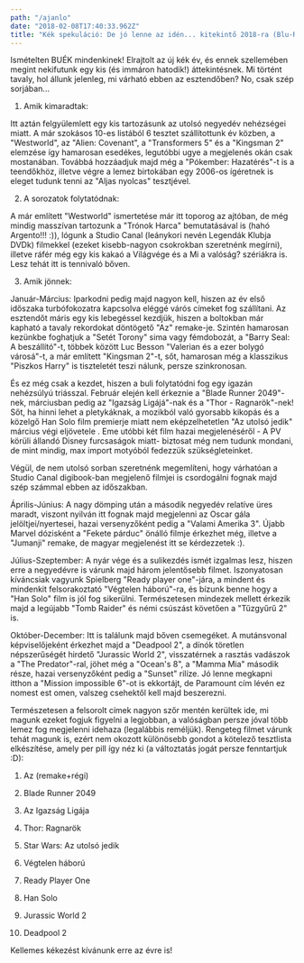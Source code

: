 ```yaml
---
path: "/ajanlo"
date: "2018-02-08T17:40:33.962Z"
title: "Kék spekuláció: De jó lenne az idén... kitekintő 2018-ra (Blu-Ray ajánló)"
---
```

Ismételten BUÉK mindenkinek! Elrajtolt az új kék év, és ennek szellemében megint nekifutunk egy kis (és immáron hatodik!) áttekintésnek. Mi történt tavaly, hol állunk jelenleg, mi várható ebben az esztendőben? No, csak szép sorjában...


1) Amik kimaradtak:

Itt aztán felgyülemlett egy kis tartozásunk az utolsó negyedév nehézségei miatt. A már szokásos 10-es listából 6 tesztet szállítottunk év közben, a "Westworld", az "Alien: Covenant", a "Transformers 5" és a "Kingsman 2" elemzése így hamarosan esedékes, legutóbbi ugye a megjelenés okán csak mostanában. Továbbá hozzáadjuk majd még a "Pókember: Hazatérés"-t is a teendőkhöz, illetve végre a lemez birtokában egy 2006-os ígéretnek is eleget tudunk tenni az "Aljas nyolcas" tesztjével.

2) A sorozatok folytatódnak:

A már említett "Westworld" ismertetése már itt toporog az ajtóban, de még mindig masszívan tartozunk a "Trónok Harca" bemutatásával is (hahó Argento!!! :)), lógunk a Studio Canal (leánykori nevén Legendák Klubja DVDk) filmekkel (ezeket kisebb-nagyon csokrokban szeretnénk megírni), illetve ráfér még egy kis kakaó a Világvége és a Mi a valóság? szériákra is. Lesz tehát itt is tennivaló bőven.


3) Amik jönnek:

Január-Március:
Iparkodni pedig majd nagyon kell, hiszen az év első időszaka turbófokozatra kapcsolva eléggé várós címeket fog szállítani. Az esztendőt máris egy kis lebegéssel kezdjük, hiszen a boltokban már kapható a tavaly rekordokat döntögető "Az" remake-je. Szintén hamarosan kezünkbe foghatjuk a "Setét Torony" sima vagy fémdobozát, a "Barry Seal: A beszállító"-t, többek között Luc Besson "Valerian és a ezer bolygó városá"-t, a már említett "Kingsman 2"-t, sőt, hamarosan még a klasszikus "Piszkos Harry" is tiszteletét teszi nálunk, persze szinkronosan.

És ez még csak a kezdet, hiszen a buli folytatódni fog egy igazán nehézsúlyú triásszal. Február elején kell érkeznie a "Blade Runner 2049"-nek, márciusban pedig az "Igazság Ligájá"-nak és a "Thor - Ragnarök"-nek! Sőt, ha hinni lehet a pletykáknak, a mozikból való gyorsabb kikopás és a közelgő Han Solo film premierje miatt nem eképzelhetetlen "Az utolsó jedik" március végi eljövetele . Eme utóbbi két film hazai megjelenéséről - A PV körüli állandó Disney furcsaságok miatt- biztosat még nem tudunk mondani, de mint mindig, max import motyóból fedezzük szükségleteinket.

Végül, de nem utolsó sorban szeretnénk megemlíteni, hogy várhatóan a Studio Canal digibook-ban megjelenő filmjei is csordogálni fognak majd szép számmal ebben az időszakban.


Április-Június:
A nagy dömping után a második negyedév relatíve üres maradt, viszont nyilván itt fognak majd megjelenni az Oscar gála jelöltjei/nyertesei, hazai versenyzőként pedig a "Valami Amerika 3". Újabb Marvel dózisként a "Fekete párduc" önálló filmje érkezhet még, illetve a "Jumanji" remake, de magyar megjelenést itt se kérdezzetek :).


Július-Szeptember:
A nyár vége és a sulikezdés ismét izgalmas lesz, hiszen erre a negyedévre is várunk majd három jelentősebb filmet. Iszonyatosan kíváncsiak vagyunk Spielberg "Ready player one"-jára, a mindent és mindenkit felsorakoztató "Végtelen háború"-ra, és bízunk benne hogy a "Han Solo" film is jól fog sikerülni. Természetesen mindezek mellett érkezik majd a legújabb "Tomb Raider" és némi csúszást követően a "Tűzgyűrű 2" is.


Október-December:
Itt is találunk majd bőven csemegéket. A mutánsvonal képviselőjeként érkezhet majd a "Deadpool 2", a dínók töretlen népszerűségét hirdető "Jurassic World 2", visszatérnek a rasztás vadászok a "The Predator"-ral, jöhet még a "Ocean's 8", a "Mamma Mia" második része, hazai versenyzőként pedig a "Sunset" rilíze. Jó lenne megkapni itthon a "Mission impossible 6"-ot is ekkortájt, de Paramount cím lévén ez nomest est omen, valszeg csehektől kell majd beszerezni.

Természetesen a felsorolt címek nagyon szőr mentén kerültek ide, mi magunk ezeket fogjuk figyelni a legjobban, a valóságban persze jóval több lemez fog megjelenni idehaza (legalábbis reméljük). Rengeteg filmet várunk tehát magunk is, ezért nem okozott különösebb gondot a kötelező tesztlista elkészítése, amely per pill így néz ki (a változtatás jogát persze fenntartjuk :D):

1) Az (remake+régi)

2) Blade Runner 2049

3) Az Igazság Ligája

4) Thor: Ragnarök

5) Star Wars: Az utolsó jedik

6) Végtelen háború

7) Ready Player One

8) Han Solo

9) Jurassic World 2

10) Deadpool 2

Kellemes kékezést kívánunk erre az évre is!
